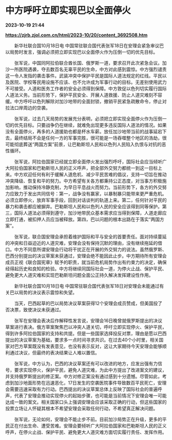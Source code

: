 # 中方呼吁立即实现巴以全面停火

**2023-10-19 21:44**

**https://zjrb.zjol.com.cn/html/2023-10/20/content_3692508.htm**

　　新华社联合国10月18日电 中国常驻联合国代表张军18日在安理会紧急审议巴以局势时发言，强调必须把立即实现巴以全面停火作为压倒一切的优先目标。

　　张军说，中国同阿拉伯联合酋长国、俄罗斯一道，要求召开此次紧急会议。加沙一所医院遇袭，夺去数百名无辜平民的生命，中方对此感到震惊。中方强烈谴责这一令人发指的袭击事件。武装冲突中保护平民是国际人道法规定的红线。平民以及医院、学校等民用设施不应该、也不允许成为军事行动的目标。无差别使用武力不可接受。人道和医务工作者的安全必须得到保障。中方敦促以色列切实履行国际人道法义务。当前形势下，保护平民安全、开展人道救援、防止人道灾难刻不容缓。中方呼吁以色列解除对加沙地带的全面封锁，撤销平民紧急疏散命令，停止对拉法口岸周边的空袭。

　　张军说，过去几天局势的发展充分表明，必须把立即实现全面停火作为压倒一切的优先目标。只要战争仍在继续，就难免出现更多违反国际人道法的情况。如果没有全面停火，再多的人道援助也都是杯水车薪。放任加沙地带当前的战事延宕下去，最终结局不会是任何一方的军事完胜，很可能是一场吞噬整个地区的浩劫，很可能彻底葬送“两国方案”前景，让巴勒斯坦人民和以色列人民陷入仇恨与对抗的恶性循环。

　　张军说，阿拉伯国家已经就立即全面停火发出强烈呼吁，国际社会应当倾听广大阿拉伯国家和巴勒斯坦人民的正义呼声，把全部外交努力都统一到这一目标上来。中方欢迎任何有利于缓解人道危机、减少平民苦难的倡议，支持一切旨在推动冲突降级、恢复和平的努力。中方希望有关各方都秉持公正态度，对当事方积极施加影响，推动保持冷静克制，为早日平息战火而努力。当前形势下，各方的外交努力应致力于发出共同信号：第一，战争没有赢家，以暴制暴只能带来更严重危机。必须立即停火，放弃军事手段，回到对话谈判的轨道上来。第二，任何针对平民的暴力和袭击都应被摒弃。巴勒斯坦人民和以色列人民的安全应该得到同等保护。第三，国际人道法必须得到遵守，加沙地带民众基本需求应当得到保障，人道走廊应立即打通，被扣押人员应当被释放。第四，巴以问题的根本出路在于落实“两国方案”。

　　张军说，联合国安理会承担着维护国际和平与安全的首要责任。面对持续蔓延的冲突和日益迫近的人道灾难，安理会没有保持沉默的理由，没有继续拖延的借口。中方不同意所谓安理会行动将干扰正在开展的外交努力的说法。虽然俄罗斯、巴西分别提出的决议草案未获通过，安理会绝不能因此止步。中方期待所有安理会成员正视《联合国宪章》赋予的职责，就当前危机局势作出有约束力的决定，确保经得起历史和良知的检验。中方将继续同国际社会一道，为停火止战、保护平民、避免更大人道灾难和实现巴勒斯坦问题全面公正持久解决发挥建设性作用。

　　新华社联合国10月18日电 中国常驻联合国代表张军18日对安理会未能通过有关巴以局势的决议表示震惊和失望。

　　当天，巴西起草的巴以局势决议草案获得12个安理会成员赞成，但美国投了否决票，致使决议未获通过。

　　张军在安理会表决后作解释性发言说，安理会16日晚曾就俄罗斯提出的决议草案进行表决。俄方草案聚焦巴以冲突人道关切，呼吁立即实现停火、保护平民，得到许多阿拉伯国家的支持和共提。但是一些国家选择投反对票，理由是愿以巴西提出的决议草案为基础，要求多一点时间寻求共识。在过去40个小时里，相关国家对巴方草案既没有发表意见，也没有表示反对，这让大家期待今天安理会能够顺利通过决议，但最终的表决结果让人难以置信。

　　张军说，中方认为，巴西的决议草案还有可以改进的地方，应发出强有力信号，要求实现停火，保护平民，避免人道灾难，为此中方提出了改进案文的建议，并支持俄罗斯提出的修正案。中方对修正案没有通过感到十分遗憾。尽管如此，考虑到加沙地面形势在迅速恶化，17日发生的空袭医院事件导致数百平民死亡，安理会需要迅速采取有力行动。巴西提出的决议草案总体上反映了国际社会的普遍呼声，代表了安理会推动实现停火的起始步骤，也可能是当前情况下安理会唯一可能达成一致的案文。相关国家口头上强调安理会应该采取正确的行动，但这些国家的投票立场让人怀疑其根本不希望安理会采取任何行动，不希望真正解决问题。

　　张军说，无论如何，安理会不能止步不前。目前加沙局势正在升级，更多的平民正在付出生命、遭受苦难。安理会要倾听广大阿拉伯国家和巴勒斯坦人民的正义呼声，在停火止战、保护平民、避免更大人道灾难方面切实履行责任、发挥作用。